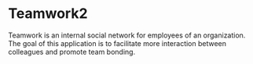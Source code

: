 # Teamwork2
Teamwork is an internal social network for employees of an organization. The goal of this application is to facilitate more interaction between colleagues and promote team bonding.
